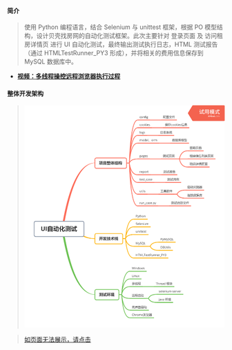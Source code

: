 #### 简介

> 使用 Python 编程语言，结合 Selenium 与 unittest 框架，根据 PO 模型结构，设计贝壳找房网的自动化测试框架。此次主要针对 登录页面 及 访问租房详情页 进行 UI 自动化测试，最终输出测试执行日志，HTML 测试报告（通过 HTMLTestRunner_PY3 形成），并将相关的费用信息保存到 MySQL 数据库中。

- **[视频：多线程操控远程浏览器执行过程](https://www.bilibili.com/video/BV1S5411x7M2/)**



#### 整体开发架构

> ![image](https://github.com/Leofighting/beike_UI_autotest/blob/master/utils/01.png)

> [如页面无法展示，请点击](https://mubu.com/doc/ogGgxxTAX0)
